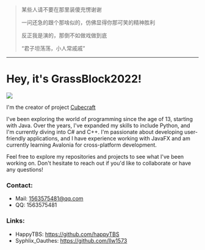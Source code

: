 
> 某些人请不要在那里装傻充愣谢谢
> 
> 一问还急的跟个那啥似的，仿佛显得你那可笑的精神胜利
> 
> 反正我是演的，那倒不如做戏做到底
> 
> “君子坦荡荡，小人常戚戚”

-------

# Hey, it's GrassBlock2022!

<a href="https://github.com/Grass-Block">
  <img src="https://github-readme-stats.vercel.app/api/?username=Grass-Block&theme=github_dark&show_icons=true" />
</a>

I'm the creator of project 
[Cubecraft]([https://github.com/FlybirdGameStudio/Cubecraft](https://github.com/CubecraftDevelopment/Cubecraft))

I've been exploring the world of programming since the age of 13, starting with Java. 
Over the years, I've expanded my skills to include Python, and I'm currently diving into C# and C++.
I'm passionate about developing user-friendly applications, 
and I have experience working with JavaFX and am currently learning Avalonia for cross-platform development.

Feel free to explore my repositories and projects to see what I've been working on. 
Don't hesitate to reach out if you'd like to collaborate or have any questions!

### Contact:
- Mail: 1563575481@qq.com
- QQ: 1563575481

### Links:
- HappyTBS: https://github.com/happyTBS
- Syphlix_Oauthes: https://github.com/llw1573

